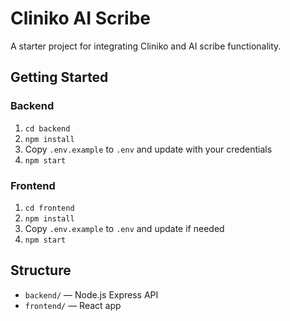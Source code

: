 # Cliniko AI Scribe

A starter project for integrating Cliniko and AI scribe functionality.

## Getting Started

### Backend

1. `cd backend`
2. `npm install`
3. Copy `.env.example` to `.env` and update with your credentials
4. `npm start`

### Frontend

1. `cd frontend`
2. `npm install`
3. Copy `.env.example` to `.env` and update if needed
4. `npm start`

## Structure

- `backend/` — Node.js Express API
- `frontend/` — React app

